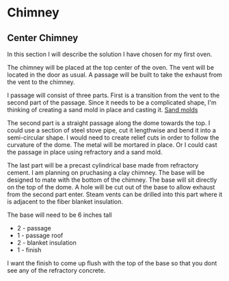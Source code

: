 
# Chimney

## Center Chimney

In this section I will describe the solution I have chosen for my first oven.

The chimney will be placed at the top center of the oven.
The vent will be located in the door as usual.
A passage will be built to take the exhaust from the vent to the chimney.

I passage will consist of three parts. First is a transition from the vent to the second part of the passage.
Since it needs to be a complicated shape, I'm thinking of creating a sand mold in place and casting it.
[Sand molds](sand_molds.md)

The second part is a straight passage along the dome towards the top.
I could use a section of steel stove pipe, cut it lengthwise and bend it into a semi-circular shape.
I would need to create relief cuts in order to follow the curvature of the dome.
The metal will be mortared in place.
Or I could cast the passage in place using refractory and a sand mold.


The last part will be a precast cylindrical base made from refractory cement.
I am planning on pruchasing a clay chimney.
The base will be designed to mate with the bottom of the chimney.
The base will sit directly on the top of the dome.
A hole will be cut out of the base to allow exhaust from the second part enter.
Steam vents can be drilled into this part where it is adjacent to the fiber blanket insulation.

The base will need to be 6 inches tall

* 2 - passage
* 1 - passage roof
* 2 - blanket insulation
* 1 - finish

I want the finish to come up flush with the top of the base so that you dont see any of the refractory concrete.


